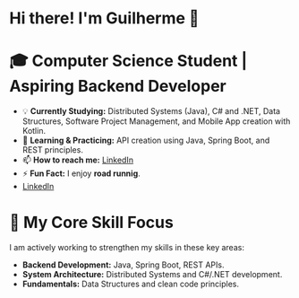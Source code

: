 # Hi there! I'm Guilherme 👋

# 🎓 Computer Science Student | Aspiring Backend Developer

- 💡 **Currently Studying:** Distributed Systems (Java), C# and .NET, Data Structures, Software Project Management, and Mobile App creation with Kotlin.
- 🌱 **Learning & Practicing:** API creation using Java, Spring Boot, and REST principles.
- 📫 **How to reach me:** [LinkedIn](https://www.linkedin.com/in/guilherme-costa-a48aab208/)
- ⚡ **Fun Fact:** I enjoy **road runnig**.
- <a href="[https://www.exemplo.com](https://www.linkedin.com/in/guilherme-costa-a48aab208/)" target="_blank">LinkedIn</a>

# 🚀 My Core Skill Focus

I am actively working to strengthen my skills in these key areas:

- **Backend Development:** Java, Spring Boot, REST APIs.
- **System Architecture:** Distributed Systems and C#/.NET development.
- **Fundamentals:** Data Structures and clean code principles.

